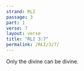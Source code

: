 ```yaml
---
strand: RLI
passage: 3
part: 1
verse: 7
layout: verse
title: "RLI 3:7"
permalink: /RLI/3/7/
---
```

Only the divine can be divine.

